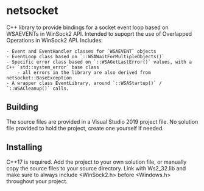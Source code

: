 # netsocket

C++ library to provide bindings for a socket event loop based on WSAEVENTs in WinSock2 API. Intended to supoprt the use of Overlapped Operations in WinSock2 API.
Includes:

	- Event and EventHandler classes for `WSAEVENT` objects
	- EventLoop class based on `::WSAWaitForMultipleObjects()`
	- Specific error class based on `::WSAGetLastError()` values, with a C++ `std::system_error` base class
		- all errors in the library are also derived from netsocket::BaseException
	- A wrapper class EventLibrary, around `::WSAStartup()` / `::WSACleanup()` calls.

## Building
The source files are provided in a Visual Studio 2019 project file. No solution file provided to hold the project, create one yourself if needed.

## Installing
C++17 is required. Add the project to your own solution file, or manually copy the source files to your source directory.
Link with Ws2_32.lib and make sure to always include <WinSock2.h> before <Windows.h> throughout your project.